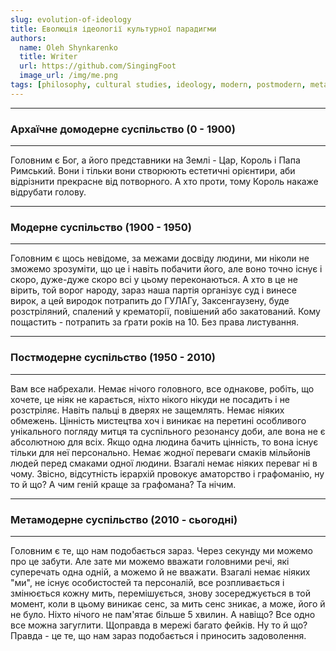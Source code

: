 ```yaml
---
slug: evolution-of-ideology
title: Еволюція ідеології культурної парадигми
authors:
  name: Oleh Shynkarenko
  title: Writer
  url: https://github.com/SingingFoot
  image_url: /img/me.png 
tags: [philosophy, cultural studies, ideology, modern, postmodern, metamodern]
---
```


---

### Архаїчне домодерне суспільство (0 - 1900)

--- 

Головним є Бог, а його представники на Землі - Цар, Король і Папа Римський. Вони і тільки вони створюють естетичні орієнтири, аби відрізнити прекрасне від потворного. А хто проти, тому Король накаже відрубати голову.

---

### Модерне суспільство (1900 - 1950)

--- 

Головним є щось невідоме, за межами досвіду людини, ми ніколи не зможемо зрозуміти, що це і навіть побачити його, але воно точно існує і скоро, дуже-дуже скоро всі у цьому переконаються. А хто в це не вірить, той ворог народу, зараз наша партія організує суд і винесе вирок, а цей виродок потрапить до ГУЛАГу, Заксенгаузену, буде розстріляний, спалений у крематорії, повішений або закатований. Кому пощастить - потрапить за ґрати років на 10. Без права листування.

---

### Постмодерне суспільство (1950 - 2010)

--- 

Вам все набрехали. Немає нічого головного, все однакове, робіть, що хочете, це ніяк не карається, ніхто нікого нікуди не посадить і не розстріляє. Навіть пальці в дверях не защемлять. Немає ніяких обмежень. Цінність мистецтва хоч і виникає на перетині особливого унікального погляду митця та суспільного резонансу доби, але вона не є абсолютною для всіх. Якщо одна людина бачить цінність, то вона існує тільки для неї персонально. Немає жодної переваги смаків мільйонів людей перед смаками одної людини. Взагалі немає ніяких переваг ні в чому. Звісно, відсутність ієрархій провокує аматорство і графоманію, ну то й що? А чим геній краще за графомана? Та нічим.

---

### Метамодерне суспільство (2010 - сьогодні)

---

Головним є те, що нам подобається зараз. Через секунду ми можемо про це забути. Але зате ми можемо вважати головними речі, які суперечать одна одній, а можемо й не вважати. Взагалі немає ніяких "ми", не існує особистостей та персоналій, все розпливається і змінюється кожну мить, перемішується, знову зосереджується в той момент, коли в цьому виникає сенс, за мить сенс зникає, а може, його й не було. Ніхто нічого не пам'ятає більше 5 хвилин. А навіщо? Все одно все можна загуглити. Щоправда в мережі багато фейків. Ну то й що? Правда - це те, що нам зараз подобається і приносить задоволення.

